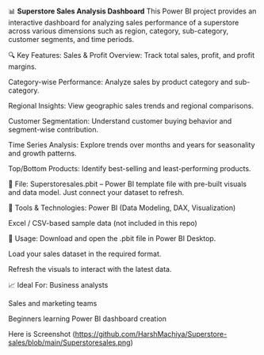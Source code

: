 
📊 **Superstore Sales Analysis Dashboard**
This Power BI project provides an interactive dashboard for analyzing sales performance of a superstore across various dimensions such as region, category, sub-category, customer segments, and time periods.

🔍 Key Features:
Sales & Profit Overview: Track total sales, profit, and profit margins.

Category-wise Performance: Analyze sales by product category and sub-category.

Regional Insights: View geographic sales trends and regional comparisons.

Customer Segmentation: Understand customer buying behavior and segment-wise contribution.

Time Series Analysis: Explore trends over months and years for seasonality and growth patterns.

Top/Bottom Products: Identify best-selling and least-performing products.

📁 File:
Superstoresales.pbit – Power BI template file with pre-built visuals and data model. Just connect your dataset to refresh.

🧰 Tools & Technologies:
Power BI (Data Modeling, DAX, Visualization)

Excel / CSV-based sample data (not included in this repo)

🚀 Usage:
Download and open the .pbit file in Power BI Desktop.

Load your sales dataset in the required format.

Refresh the visuals to interact with the latest data.

📈 Ideal For:
Business analysts

Sales and marketing teams

Beginners learning Power BI dashboard creation

Here is Screenshot
(https://github.com/HarshMachiya/Superstore-sales/blob/main/Superstoresales.png)
